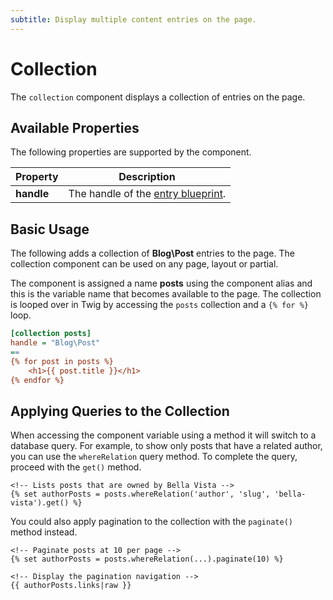 ```yaml
---
subtitle: Display multiple content entries on the page.
---
```

# Collection

The `collection` component displays a collection of entries on the page.

## Available Properties

The following properties are supported by the component.

Property | Description
-------- | -------------
**handle** | The handle of the [entry blueprint](../blueprints/entry.md).

## Basic Usage

The following adds a collection of **Blog\Post** entries to the page. The collection component can be used on any page, layout or partial.

The component is assigned a name **posts** using the component alias and this is the variable name that becomes available to the page. The collection is looped over in Twig by accessing the `posts` collection and a `{% for %}` loop.

```ini
[collection posts]
handle = "Blog\Post"
==
{% for post in posts %}
    <h1>{{ post.title }}</h1>
{% endfor %}
```

## Applying Queries to the Collection

When accessing the component variable using a method it will switch to a database query. For example, to show only posts that have a related author, you can use the `whereRelation` query method. To complete the query, proceed with the `get()` method.

```twig
<!-- Lists posts that are owned by Bella Vista -->
{% set authorPosts = posts.whereRelation('author', 'slug', 'bella-vista').get() %}
```

You could also apply pagination to the collection with the `paginate()` method instead.

```twig
<!-- Paginate posts at 10 per page -->
{% set authorPosts = posts.whereRelation(...).paginate(10) %}

<!-- Display the pagination navigation -->
{{ authorPosts.links|raw }}
```
